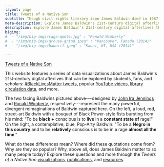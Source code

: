 ```yaml
---
layout: page
title: Tweets of a Native Son
subtitle: Though civil rights literary icon James Baldwin died in 1987, today, on the internet, he seems as alive as ever
meta-description: Explore James Baldwin's 21st-century digital afterlives through interactive data visualizations---#BlackLivesMatter tweets, YouTube videos, library circulation data, and more.
description: Explore James Baldwin's 21st-century digital afterlives through interactive data visualizations---#BlackLivesMatter tweets, YouTube videos, library circulation data, and more.
bigimg:
#  - "/img/big-imgs/rage-quote.jpg" : "Ronald Wimberly"
#  - "/img/big-imgs/grouse-grind.jpeg" : "Vancouver, Canada (2014)"
#  - "/img/big-imgs/hawaii1.jpeg" : "Kauai, HI, USA (2014)"

---
```

<a class="twitter-grid" data-chrome="nofooter noborders transparent noheader" data-height="500" href="https://twitter.com/mellymeldubs/timelines/1039223114733953032?ref_src=twsrc%5Etfw">Tweets of a Native Son</a> <script async src="https://platform.twitter.com/widgets.js" charset="utf-8"></script>

This website features a series of data visualizations about James Baldwin's 21st-century digital afterlives that can be explored by students, fans, and scholars: [#BlackLivesMatter tweets](BlackLivesMatter-Baldwin), popular [YouTube videos](YouTube.md), [library circulation data](Seattle-Public-Library), and more.

The two facing Baldwins pictured above---designed by [John Ira Jennings](https://www.amazon.com/John-Jennings/e/B00R5MF56A) and [Ronald Wimberly](https://www.amazon.com/Ronald-Wimberly/e/B004NGTB9I/ref=ntt_dp_epwbk_0), respectively---represent the many powerful, divergent reimaginations of Baldwin captured here. On the left, a loud, red, street-art Baldwin with a bouquet of Black Power-style fists bursting from his mind: "To be **black +** conscious is to **live** in a **constant state of** rage<b>!</b>" On the right, a contemplative, blue, Pop-Arty Baldwin: "To be a **Negro in this country** and to be **relatively** conscious is to be in a rage **almost all the time**."

What do these differences mean? Where did these quotations come from? Why are they so popular? Why, above all, does James Baldwin matter to so many people today? Explore these questions and more through the *Tweets of a Native Son* [visualizations](BlackLivesMatter-Baldwin), [publications](Publications), and [resources](Sources).

